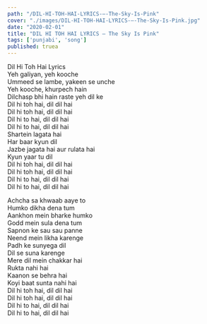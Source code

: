 ```yaml
---
path: "/DIL-HI-TOH-HAI-LYRICS-–-The-Sky-Is-Pink"
cover: "./images/DIL-HI-TOH-HAI-LYRICS-–-The-Sky-Is-Pink.jpg"
date: "2020-02-01"
title: "DIL HI TOH HAI LYRICS – The Sky Is Pink"
tags: ['punjabi', 'song']
published: truea
---
```

  
Dil Hi Toh Hai Lyrics  
Yeh galiyan, yeh kooche  
Ummeed se lambe, yakeen se unche  
Yeh kooche, khurpech hain  
Dilchasp bhi hain raste yeh dil ke  
Dil hi toh hai, dil dil hai  
Dil hi toh hai, dil dil hai  
Dil hi to hai, dil dil hai  
Dil hi to hai, dil dil hai  
Shartein lagata hai  
Har baar kyun dil  
Jazbe jagata hai aur rulata hai  
Kyun yaar tu dil  
Dil hi toh hai, dil dil hai  
Dil hi toh hai, dil dil hai  
Dil hi to hai, dil dil hai  
Dil hi to hai, dil dil hai  
  
  
  
  
  
  
Achcha sa khwaab aaye to  
Humko dikha dena tum  
Aankhon mein bharke humko  
Godd mein sula dena tum  
Sapnon ke sau sau panne  
Neend mein likha karenge  
Padh ke sunyega dil  
Dil se suna karenge  
Mere dil mein chakkar hai  
Rukta nahi hai  
Kaanon se behra hai  
Koyi baat sunta nahi hai  
Dil hi toh hai, dil dil hai  
Dil hi toh hai, dil dil hai  
Dil hi to hai, dil dil hai  
Dil hi to hai, dil dil hai  
